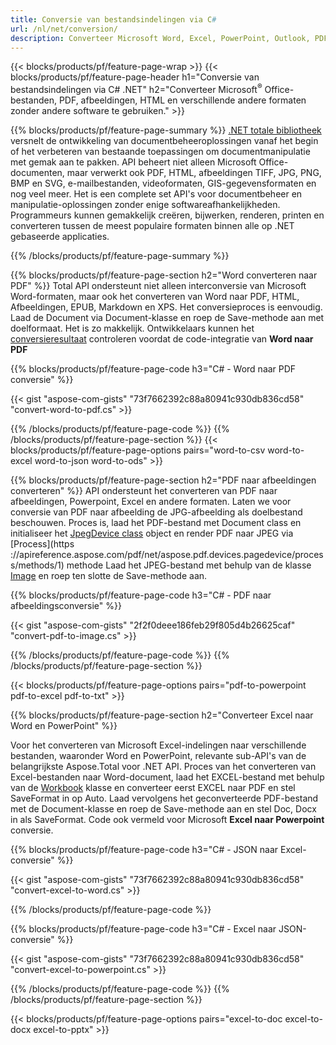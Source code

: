 ```yaml
---
title: Conversie van bestandsindelingen via C# 
url: /nl/net/conversion/
description: Converteer Microsoft Word, Excel, PowerPoint, Outlook, PDF, HTML, 3D-afbeeldingen, diagrammen, videoformaten en vele andere populaire bestanden met slechts enkele regels C#-code.
---
```


{{< blocks/products/pf/feature-page-wrap >}}
{{< blocks/products/pf/feature-page-header h1="Conversie van bestandsindelingen via C# .NET" h2="Converteer Microsoft<sup>&reg;</sup> Office-bestanden, PDF, afbeeldingen, HTML en verschillende andere formaten zonder andere software te gebruiken." >}}

{{% blocks/products/pf/feature-page-summary %}}
[.NET totale bibliotheek](https://products.aspose.com/total/net/) versnelt de ontwikkeling van documentbeheeroplossingen vanaf het begin of het verbeteren van bestaande toepassingen om documentmanipulatie met gemak aan te pakken. API beheert niet alleen Microsoft Office-documenten, maar verwerkt ook PDF, HTML, afbeeldingen TIFF, JPG, PNG, BMP en SVG, e-mailbestanden, videoformaten, GIS-gegevensformaten en nog veel meer. Het is een complete set API's voor documentbeheer en manipulatie-oplossingen zonder enige softwareafhankelijkheden. Programmeurs kunnen gemakkelijk creëren, bijwerken, renderen, printen en converteren tussen de meest populaire formaten binnen alle op .NET gebaseerde applicaties.

{{% /blocks/products/pf/feature-page-summary  %}}

{{% blocks/products/pf/feature-page-section  h2="Word converteren naar PDF" %}}
Total API ondersteunt niet alleen interconversie van Microsoft Word-formaten, maar ook het converteren van Word naar PDF, HTML, Afbeeldingen, EPUB, Markdown en XPS. Het conversieproces is eenvoudig. Laad de Document via Document-klasse en roep de Save-methode aan met doelformaat. Het is zo makkelijk. Ontwikkelaars kunnen het [conversieresultaat](https://products.aspose.com/words/net/conversion/word-to-pdf/) controleren voordat de code-integratie van **Word naar PDF**


{{% blocks/products/pf/feature-page-code h3="C# - Word naar PDF conversie" %}}

{{< gist "aspose-com-gists" "73f7662392c88a80941c930db836cd58" "convert-word-to-pdf.cs" >}}

{{% /blocks/products/pf/feature-page-code  %}}
{{% /blocks/products/pf/feature-page-section %}}
{{< blocks/products/pf/feature-page-options pairs="word-to-csv word-to-excel word-to-json word-to-ods" >}}


{{% blocks/products/pf/feature-page-section  h2="PDF naar afbeeldingen converteren" %}}
API ondersteunt het converteren van PDF naar afbeeldingen, Powerpoint, Excel en andere formaten. Laten we voor conversie van PDF naar afbeelding de JPG-afbeelding als doelbestand beschouwen. Proces is, laad het PDF-bestand met Document class en initialiseer het [JpegDevice class](https://apireference.aspose.com/pdf/net/aspose.pdf.devices/jpegdevice) object en render PDF naar JPEG via [Process](https ://apireference.aspose.com/pdf/net/aspose.pdf.devices.pagedevice/process/methods/1) methode
Laad het JPEG-bestand met behulp van de klasse [Image](https://apireference.aspose.com/imaging/net/aspose.imaging/image) en roep ten slotte de Save-methode aan.

{{% blocks/products/pf/feature-page-code h3="C# - PDF naar afbeeldingsconversie" %}}

{{< gist "aspose-com-gists" "2f2f0deee186feb29f805d4b26625caf" "convert-pdf-to-image.cs" >}}


{{% /blocks/products/pf/feature-page-code  %}}
{{% /blocks/products/pf/feature-page-section %}}

{{< blocks/products/pf/feature-page-options pairs="pdf-to-powerpoint pdf-to-excel pdf-to-txt" >}}

{{% blocks/products/pf/feature-page-section  h2="Converteer Excel naar Word en PowerPoint" %}}

Voor het converteren van Microsoft Excel-indelingen naar verschillende bestanden, waaronder Word en PowerPoint, relevante sub-API's van de belangrijkste Aspose.Total voor .NET API. Proces van het converteren van Excel-bestanden naar Word-document, laad het EXCEL-bestand met behulp van de [Workbook](https://apireference.aspose.com/cells/net/aspose.cells/workbook) klasse en converteer eerst EXCEL naar PDF en stel SaveFormat in op Auto. Laad vervolgens het geconverteerde PDF-bestand met de Document-klasse en roep de Save-methode aan en stel Doc, Docx in als SaveFormat. Code ook vermeld voor Microsoft **Excel naar Powerpoint** conversie.

{{% blocks/products/pf/feature-page-code h3="C# - JSON naar Excel-conversie" %}}

{{< gist "aspose-com-gists" "73f7662392c88a80941c930db836cd58" "convert-excel-to-word.cs" >}}

{{% /blocks/products/pf/feature-page-code %}}

{{% blocks/products/pf/feature-page-code h3="C# - Excel naar JSON-conversie" %}}

{{< gist "aspose-com-gists" "73f7662392c88a80941c930db836cd58" "convert-excel-to-powerpoint.cs" >}}

{{% /blocks/products/pf/feature-page-code %}}
{{% /blocks/products/pf/feature-page-section %}}

{{< blocks/products/pf/feature-page-options pairs="excel-to-doc excel-to-docx excel-to-pptx" >}}